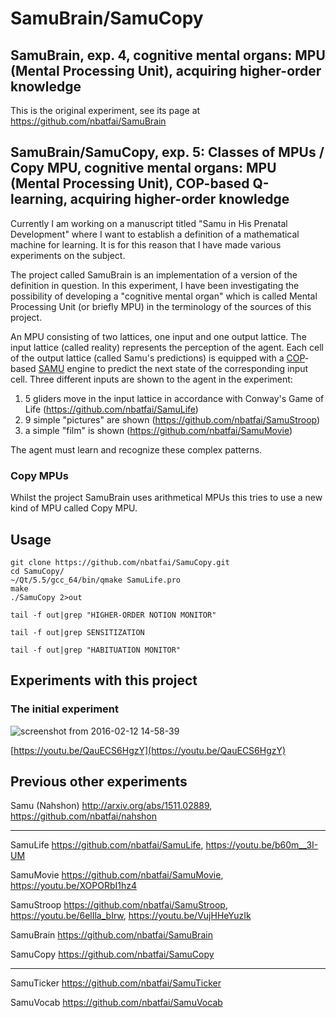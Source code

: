 # SamuBrain/SamuCopy

## SamuBrain, exp. 4, cognitive mental organs: MPU (Mental Processing Unit), acquiring higher-order knowledge

This is the original experiment, see its page at https://github.com/nbatfai/SamuBrain

## SamuBrain/SamuCopy, exp. 5: Classes of MPUs / Copy MPU, cognitive mental organs: MPU (Mental Processing Unit), COP-based Q-learning, acquiring higher-order knowledge

Currently I am working on a manuscript titled "Samu in His Prenatal Development" where I want to establish a definition of a mathematical machine for learning. It is for this reason that I have made various experiments on the subject.

The project called SamuBrain is an implementation of a version of the definition in question. In this experiment, I have been investigating the possibility of developing a "cognitive mental organ" which is called Mental Processing Unit (or briefly MPU) in the terminology of the sources of this project.

An MPU consisting of two lattices, one input and one output lattice. The input lattice (called reality) represents the perception of the agent. Each cell of the output lattice (called Samu's predictions) is equipped with 
a [COP](http://arxiv.org/abs/1108.2865)-based
[SAMU](http://arxiv.org/abs/1511.02889)  engine to predict the next state of the corresponding input cell. Three different inputs are shown to the agent in the experiment:

1. 5 gliders move in the input lattice in accordance with Conway's Game of Life (https://github.com/nbatfai/SamuLife)
2. 9 simple "pictures" are shown (https://github.com/nbatfai/SamuStroop)
3. a simple "film" is shown (https://github.com/nbatfai/SamuMovie)

The agent must learn and recognize these complex patterns.

### Copy MPUs

Whilst the project SamuBrain uses arithmetical MPUs this tries to use a new kind of MPU called Copy MPU.

## Usage

```
git clone https://github.com/nbatfai/SamuCopy.git
cd SamuCopy/
~/Qt/5.5/gcc_64/bin/qmake SamuLife.pro
make
./SamuCopy 2>out
```

```
tail -f out|grep "HIGHER-ORDER NOTION MONITOR"
```

```
tail -f out|grep SENSITIZATION
```

```
tail -f out|grep "HABITUATION MONITOR" 
```


## Experiments with this project

### The initial experiment

![screenshot from 2016-02-12 14-58-39](https://cloud.githubusercontent.com/assets/3148120/13008899/9f6b8ce8-d199-11e5-939a-08705f26f6dc.png)

[https://youtu.be/QauECS6HgzY](https://youtu.be/QauECS6HgzY)

## Previous other experiments

Samu (Nahshon)
http://arxiv.org/abs/1511.02889,
https://github.com/nbatfai/nahshon

---

SamuLife
https://github.com/nbatfai/SamuLife,
https://youtu.be/b60m__3I-UM

SamuMovie
https://github.com/nbatfai/SamuMovie,
https://youtu.be/XOPORbI1hz4

SamuStroop
https://github.com/nbatfai/SamuStroop,
https://youtu.be/6elIla_bIrw,
https://youtu.be/VujHHeYuzIk

SamuBrain
https://github.com/nbatfai/SamuBrain

SamuCopy
https://github.com/nbatfai/SamuCopy

---

SamuTicker
https://github.com/nbatfai/SamuTicker

SamuVocab
https://github.com/nbatfai/SamuVocab
